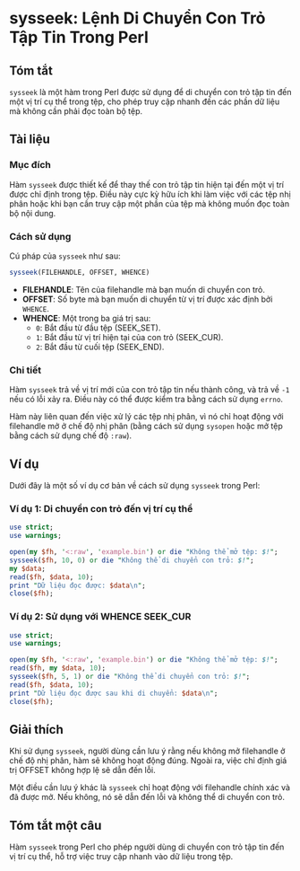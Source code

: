 <!--
Meta Description: # sysseek: Lệnh Di Chuyển Con Trỏ Tập Tin Trong Perl ## Tóm tắt `sysseek` là một hàm trong Perl được sử dụng để di chuyển con trỏ tập tin đến một vị t...
Meta Keywords: sysseek, tệp, con, trỏ, không
-->

# sysseek: Lệnh Di Chuyển Con Trỏ Tập Tin Trong Perl

## Tóm tắt
`sysseek` là một hàm trong Perl được sử dụng để di chuyển con trỏ tập tin đến một vị trí cụ thể trong tệp, cho phép truy cập nhanh đến các phần dữ liệu mà không cần phải đọc toàn bộ tệp.

## Tài liệu

### Mục đích
Hàm `sysseek` được thiết kế để thay thế con trỏ tập tin hiện tại đến một vị trí được chỉ định trong tệp. Điều này cực kỳ hữu ích khi làm việc với các tệp nhị phân hoặc khi bạn cần truy cập một phần của tệp mà không muốn đọc toàn bộ nội dung.

### Cách sử dụng
Cú pháp của `sysseek` như sau:

```perl
sysseek(FILEHANDLE, OFFSET, WHENCE)
```

- **FILEHANDLE**: Tên của filehandle mà bạn muốn di chuyển con trỏ.
- **OFFSET**: Số byte mà bạn muốn di chuyển từ vị trí được xác định bởi `WHENCE`.
- **WHENCE**: Một trong ba giá trị sau:
  - `0`: Bắt đầu từ đầu tệp (SEEK_SET).
  - `1`: Bắt đầu từ vị trí hiện tại của con trỏ (SEEK_CUR).
  - `2`: Bắt đầu từ cuối tệp (SEEK_END).

### Chi tiết
Hàm `sysseek` trả về vị trí mới của con trỏ tập tin nếu thành công, và trả về `-1` nếu có lỗi xảy ra. Điều này có thể được kiểm tra bằng cách sử dụng `errno`. 

Hàm này liên quan đến việc xử lý các tệp nhị phân, vì nó chỉ hoạt động với filehandle mở ở chế độ nhị phân (bằng cách sử dụng `sysopen` hoặc mở tệp bằng cách sử dụng chế độ `:raw`).

## Ví dụ

Dưới đây là một số ví dụ cơ bản về cách sử dụng `sysseek` trong Perl:

### Ví dụ 1: Di chuyển con trỏ đến vị trí cụ thể

```perl
use strict;
use warnings;

open(my $fh, '<:raw', 'example.bin') or die "Không thể mở tệp: $!";
sysseek($fh, 10, 0) or die "Không thể di chuyển con trỏ: $!";
my $data;
read($fh, $data, 10);
print "Dữ liệu đọc được: $data\n";
close($fh);
```

### Ví dụ 2: Sử dụng với WHENCE SEEK_CUR

```perl
use strict;
use warnings;

open(my $fh, '<:raw', 'example.bin') or die "Không thể mở tệp: $!";
read($fh, my $data, 10);
sysseek($fh, 5, 1) or die "Không thể di chuyển con trỏ: $!";
read($fh, $data, 10);
print "Dữ liệu đọc được sau khi di chuyển: $data\n";
close($fh);
```

## Giải thích
Khi sử dụng `sysseek`, người dùng cần lưu ý rằng nếu không mở filehandle ở chế độ nhị phân, hàm sẽ không hoạt động đúng. Ngoài ra, việc chỉ định giá trị OFFSET không hợp lệ sẽ dẫn đến lỗi.

Một điều cần lưu ý khác là `sysseek` chỉ hoạt động với filehandle chính xác và đã được mở. Nếu không, nó sẽ dẫn đến lỗi và không thể di chuyển con trỏ.

## Tóm tắt một câu
Hàm `sysseek` trong Perl cho phép người dùng di chuyển con trỏ tập tin đến vị trí cụ thể, hỗ trợ việc truy cập nhanh vào dữ liệu trong tệp.